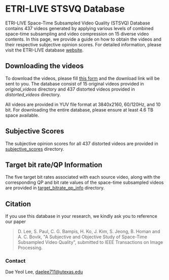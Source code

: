 # ETRI-LIVE STSVQ Database
ETRI-LIVE Space-Time Subsampled Video Quality (STSVQ) Database contains 437 videos generated by applying various levels of combined space-time subsampling and video compression on 15 diverse video contents. In this page, we provide a guide on how to obtain the videos and their respective subjective opinion scores. For detailed information, please visit the ETRI-LIVE database [website](https://live.ece.utexas.edu/research/ETRI-LIVE_STSVQ/index.html).

## Downloading the videos
To download the videos, please fill [this form](https://docs.google.com/forms/d/e/1FAIpQLScfk9y1XUWINq4EqsDuTXsfO7bJIPOYcfBUIAU19_QY92M-Qg/viewform) and the download link will be sent to you.
The database consist of 15 original videos provided in *original_videos* directory and 437 distorted videos provided in *distorted_videos* directory. 

All videos are provided in YUV file format at 3840x2160, 60/120Hz, and 10 bit. For downloading the entire database, please ensure at least 4.6 TB space available. 


## Subjective Scores
The subjective opinion scores for all 437 distorted videos are provided in [subjective_scores](https://github.com/daelee711/ETRI-LIVE_STSVQ/tree/master/subjective_scores) directory.

## Target bit rate/QP Information
The five target bit rates associated with each source video, along with the corresponding QP and bit rate values of the space-time subsampled videos are provided in [target_bitrate_qp_info](https://github.com/daelee711/ETRI-LIVE_STSVQ/tree/master/target_bitrate_qp_info) directory.

## Citation
If you use this database in your research, we kindly ask you to reference our paper

>D. Lee, S. Paul, C. G. Bampis, H. Ko, J. Kim, S. Jeong, B. Homan and A. C. Bovik, "A Subjective and Objective Study of Space-Time Subsampled Video Quality", submitted to IEEE Transactions on Image Processing. 


### Contact
Dae Yeol Lee, daelee711@utexas.edu
